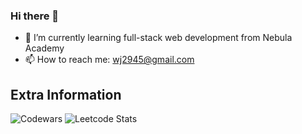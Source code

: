 ### Hi there 👋

- 🌱 I’m currently learning full-stack web development from Nebula Academy
- 📫 How to reach me: wj2945@gmail.com

## Extra Information
![Codewars](https://github.r2v.ch/codewars?user=Jason2945)
![Leetcode Stats](https://leetcard.jacoblin.cool/wj2945)

